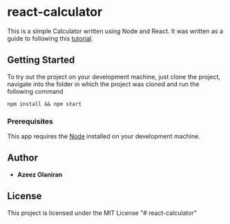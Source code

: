 # react-calculator

This is a simple Calculator written using Node and React. It was written as a guide to following this [tutorial]().

## Getting Started

To try out the project on your development machine, just clone the project, navigate into the folder in which the project was cloned and run the following command
```
npm install && npm start
```

### Prerequisites

This app requires the [Node](https://nodejs.org/) installed on your development machine.

## Author

* **Azeez Olaniran**

## License

This project is licensed under the MIT License
"# react-calculator" 

